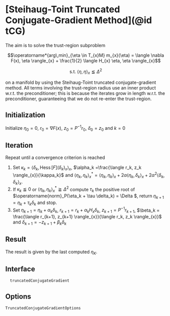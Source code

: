 # [Steihaug-Toint Truncated Conjugate-Gradient Method](@id tCG)

The aim is to solve the trust-region subproblem

```math
\operatorname*{arg\,min}_{\eta \in T_{x}M} m_{x}(\eta) = \langle \nabla F(x), \eta \rangle_{x} + \frac{1}{2} \langle Η_{x} \eta, \eta \rangle_{x}
```
```math
\text{s.t.} \; \langle \eta, \eta \rangle_{x} \leqq {\Delta}^2
```

on a manifold by using the Steihaug-Toint truncated conjugate-gradient method.
All terms involving the trust-region radius use an inner product w.r.t. the
preconditioner; this is because the iterates grow in length w.r.t. the
preconditioner, guaranteeing that we do not re-enter the trust-region.

## Initialization

Initialize $\eta_0 = 0$, $r_0 = \nabla F(x)$, $z_0 = P^{-1}r_0$, $\delta_0 = z_0$
and $k=0$

## Iteration

Repeat until a convergence criterion is reached

1. Set $\kappa_k = \langle \delta_k, \operatorname{Hess}[F] (\delta_k)_ {x} \rangle_{x}$,
    $\alpha_k =\frac{\langle r_k, z_k \rangle_{x}}{\kappa_k}$ and
    $\langle \eta_k, \eta_k \rangle_{x}^{* } = \langle \eta_k, \eta_k \rangle_{x} +
    2\alpha \langle \eta_k, \delta_k \rangle_{x} + 2 {\alpha}^2
    \langle \delta_k, \delta_k \rangle_{x}$.
2. If $\kappa_k \leqq 0$ or $\langle \eta_k, \eta_k \rangle_{x}^{* } \geqq {\Delta}^2$
    compute $\tau_k$ the positive root of
    $\operatorname{norm}_P(\eta_k + \tau \delta_k) = \Delta $, return
    $\eta_{k+1} = \eta_k + \tau_k \delta_k$ and stop.
3. Set $\eta_{k+1} = \eta_k + \alpha_k \delta_k$, $r_{k+1} = r_k + \alpha_k H_{x}\delta_k$,
    $z_{k+1} = P^{-1}r_{k+1}$, $\beta_k = \frac{\langle r_{k+1}, z_{k+1} \rangle_{x}}{\langle r_k, z_k \rangle_{x}}$
    and $\delta_{k+1} = -z_{k+1} + \beta_k \delta_k$

## Result

The result is given by the last computed $η_K$.

## Interface

```@docs
  truncatedConjugateGradient
```

## Options

```@docs
TruncatedConjugateGradientOptions
```
